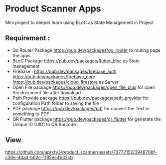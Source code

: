 # Product Scanner Apps

Mini project to deeper learn using BLoC as State Management in Project

## Requirement :
* Go Router Package https://pub.dev/packages/go_router
  to routing page the apps.
* BLoC Package https://pub.dev/packages/flutter_bloc
  as State management
* Firebase :  https://pub.dev/packages/firebase_auth
              https://pub.dev/packages/firebase_core
              https://pub.dev/packages/cloud_firestore
  as Server
* Open File package https://pub.dev/packages/open_file_plus
  for open the document file after download
* Path Provide package https://pub.dev/packages/path_provider
  for configuration Path folder to saving the file
* PDF package https://pub.dev/packages/pdf
  for convert the Text or something to PDF
* QR Flutter package https://pub.dev/packages/qr_flutter
  for generate the Unique ID (UID) to QR Barcode
  
## View


https://github.com/aprxty3/product_scanner/assets/73772152/3948708f-c30e-4dad-b62c-1192ec4b32cb

